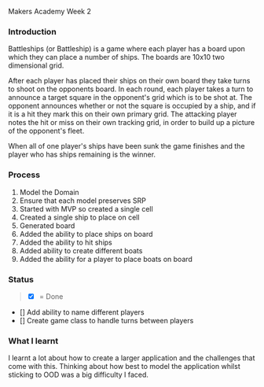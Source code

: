 Makers Academy Week 2 

### Introduction 

Battleships (or Battleship) is a game where each player has a board upon which they can place a number of ships. The boards are 10x10 two dimensional grid.

After each player has placed their ships on their own board they take turns to shoot on the opponents board. In each round, each player takes a turn to announce a target square in the opponent's grid which is to be shot at. The opponent announces whether or not the square is occupied by a ship, and if it is a hit they mark this on their own primary grid. The attacking player notes the hit or miss on their own tracking grid, in order to build up a picture of the opponent's fleet.

When all of one player's ships have been sunk the game finishes and the player who has ships remaining is the winner.

### Process 

1. Model the Domain 
2. Ensure that each model preserves SRP
3. Started with MVP so created a single cell  
4. Created a single ship to place on cell 
5. Generated board
7. Added the ability to place ships on board
8. Added the ability to hit ships 
9. Added ability to create different boats 
10. Added the ability for a player to place boats on board

### Status

> * [x] = Done

* [] Add ability to name different players
* [] Create game class to handle turns between players 


### What I learnt 

I learnt a lot about how to create a larger application and the challenges that come with this. Thinking about how best to model the application whilst sticking to OOD was a big difficulty I faced. 
